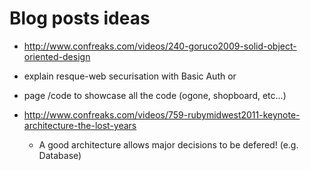 # Blog posts ideas

- http://www.confreaks.com/videos/240-goruco2009-solid-object-oriented-design

- explain resque-web securisation with Basic Auth or

- page /code to showcase all the code (ogone, shopboard, etc...)



- http://www.confreaks.com/videos/759-rubymidwest2011-keynote-architecture-the-lost-years
  - A good architecture allows major decisions to be defered! (e.g. Database)